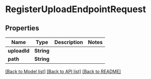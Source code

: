# RegisterUploadEndpointRequest

## Properties

Name | Type | Description | Notes
------------ | ------------- | ------------- | -------------
**uploadId** | **String** |  | 
**path** | **String** |  | 

[[Back to Model list]](../#documentation-for-models) [[Back to API list]](../#documentation-for-api-endpoints) [[Back to README]](../)


